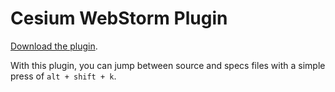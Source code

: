 # Cesium WebStorm Plugin

[Download the plugin](https://plugins.jetbrains.com/plugin/8391?pr=).

With this plugin, you can jump between source and specs files with a simple press of `alt + shift + k`.
